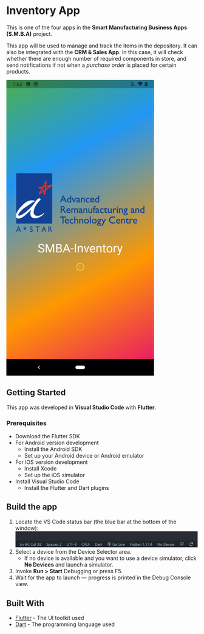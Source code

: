 # Inventory App

This is one of the four apps in the **Smart Manufacturing Business Apps (S.M.B.A)** project. 

This app will be used to manage and track the items in the depository. It can also be integrated with the **CRM & Sales App**. In this case, it will check whether there are enough number of required components in store, and send notifications if not when a *purchase order* is placed for certain products.

![](images/app_first_screen.png)

## Getting Started

This app was developed in **Visual Studio Code** with **Flutter**. 

### Prerequisites

- Download the Flutter SDK
- For Android version development
    - Install the Android SDK
    - Set up your Android device or Android emulator
- For iOS version development
    - Install Xcode
    - Set up the iOS simulator
- Install Visual Studio Code
    - Install the Flutter and Dart plugins

## Build the app

1. Locate the VS Code status bar (the blue bar at the bottom of the window):
![](images/select_device.png)
2. Select a device from the Device Selector area.
    - If no device is available and you want to use a device simulator, click **No Devices** and launch a simulator.
3. Invoke **Run > Start** Debugging or press F5.
4. Wait for the app to launch — progress is printed in the Debug Console view.

## Built With

* [Flutter](https://flutter.dev) - The UI toolkit used
* [Dart](https://dart.dev/) - The programming language used
